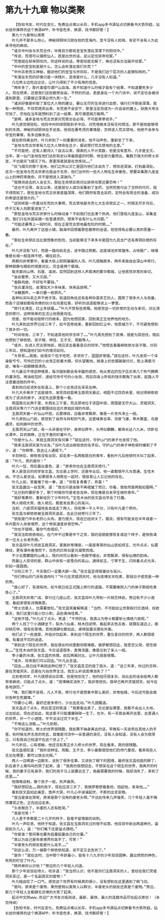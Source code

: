 # 第九十九章 物以类聚
        【告知书友，时代在变化，免费站点难以长存，手机app多书源站点切换看书大势所趋，站长给你推荐的这个换源APP，听书音色多、换源、找书都好使！】
       第九十九章物以类聚
       叶凡并不是多么担心，神秘绿铜块沉寂在他的苦海内，至今没有人知晓，肯定不会有人为此来寻他的麻烦。
       “或许中州会与东荒合作，毕竟双方都有至宝失落在深潭下的阴坟中。”
       “传说，荒塔可以镇死仙人，若是出世的话，足以定住妖帝坟冢。”
       “荒塔就在妖帝阴坟内，你这样说的话，等若彻底无解了，再也没有办法破开坟冢。”
       “中州的至宝到底是什么，怎么会失落在我们东荒？”
       “中州古老而又神秘，据说他们的至宝与世同存，不是我们这个层次的人能够知晓的。”
       “失落在东荒的好像只是一块残片，具体是什么，几乎没有人知道。”
       几位修士边吃边议论，让叶凡得到了不少有用的信息。
       “两年多了，那片废墟可谓尸山血海，真不知道什么时候才能有个结果，不知道要死多少人。现在想来，还是我们这些散修自由，不然的的话，若是身在一个大门派中，说不定也会被派遣到那里，只要接近深潭必然九死一生。”
       “诸派好像是听取了某位大人物的建议，要以无尽的生命进行血祭，强行打开那座深潭。我有一种预感，不将荒塔弄出来，东荒绝不会安宁，那里注定将成为一片血染的魔土。妖族大帝太可怕了，恐怕在当年就预料到了这一结果，真可谓遗祸万载啊。”
       “是啊，诸多圣地与荒古世家对荒塔志在必得，不可能草草收手。”
       叶凡感觉很轻松，他将中州的绿铜取到手中后，对荒塔根本没有任何想法，那不是他能够得到的东西，神秘的绿铜块在手足矣。他现在要考虑的事情是，怎样进入荒古禁地，他绝不会参与夺宝的事情，有多远躲多远。
       就在即将离去时，叶凡听到了一则重要的消息，他不动声色，重新坐了下来。
       “圣地与荒古世家有几位大人物命在旦夕，据说想打荒古禁地的主意。”
       “不可能吧，还有人敢闯入？自古以来，探索的人不计其数，但是没有意外，几乎是全灭。当年，某一仙门圣地在他们达到有史以来最鼎盛的时期，倾全部力量而出，集数万强大的修士杀至，不也是灰飞烟灭了吗，那里简直就是在世炼狱……”
       “灰飞烟灭的那个圣地，他们之所以灭亡是因为他们太自负了，想攻进深渊，打到最深处。这次一些圣地与荒古世家也是迫于无奈，他们当中的一些大人物名生命垂危，想要采集那九座圣山上的神药来救命，并不是想进入深渊内。”
       “我猜测进去的人会全灭，那处生命禁区绝对比妖帝坟冢还要恐怖！”
       “这也不见得，自古以来，还是部分人成功采集到了圣药，当然究竟付出了怎样的代价，就不得而知了。那些圣地与荒古世家底蕴深厚，他们既然有意去采药，定然会有周全的准备，成功的希望还是很大的。”
       “这同样是一件震动东荒的大事啊，荒古禁地是东荒七大生命禁区之一，时隔无尽岁月后，终于又有人向那里进发了。”
       “那些圣地与荒古世家什么时候动身？不如我们也去凑个热闹，他们登临九座圣山，采集圣药，我们只在外围采摘一些普通灵药，想来不会有什么大问题。”
       “可能还要等上一段时间，现在正是荒古禁地最危险的时期……”
       最终，叶凡离开了这座小镇，脑海中回想着那些散修的话语，他觉得有必要认真的思量一番。
       “那处生命禁区远比我想象的危险，当初能够活下来多半是因为九具龙尸还有青铜巨棺的存在。”
       叶凡并没有飞行，而是一路向前走去，途中路过燕都。这座城池非常雄伟，占地极广，城墙像是长城一般连绵不绝，横在前方。
       燕都内非常繁华，看着大街上熙熙攘攘的人流，叶凡感触颇多，两年来独自在深山中修行，那种寂静与眼前的喧嚣对比，完全是两个极端。
       每天面对山林、石崖、溪涧，突然回到这样人声鼎沸的繁华都城，让他感觉非常的亲切。
       “金丝蜜枣，又大又甜。”
       “香酥鸡翅，不好吃不要钱。”
       “张氏灌汤包，皮薄馅大汁多味美，快来品尝啊。”
       “冰糖葫芦，一串只要一枚铜币。”
       各种叫买叫卖之声不绝于耳。街道拐角处还有各种杂耍卖艺的人，围聚了很多大人与孩童。而各个店铺前都有热情的伙计在向里拉客，好听的话语能够说上一箩筐。
       “修行太清苦，红尘多妩媚……”叶凡不禁有些感慨。他感觉这一切非常的生动与亲切，对比清苦的修行，这种简单的生活让他很是向往。
       但是，他不能动摇修行的根本，因为他想回家，回到真正生他养他的地方。
       叶凡来到这世界已经三年了，如今苦修结束，重新回到红尘中，他思绪万千，不可避免想到了故乡的一切。
       “时间匆匆，三年了，不知道其他同学怎样了……”叶凡首先想到了庞博，很是为其担忧，随后他想到了柳依依、张子陵、林佳、王子文、周毅等人。
       “或许，在进入荒古禁地前，我应该去看看昔日的同学。”他想去看看柳依依与张子陵，分别三年后，想知道他们如今的境况如何。
       “大哥哥……我饿，给我买个包子吃吧，求求你了，囡囡非常饿。”就在这时，叶凡发现一个浑身脏兮兮，可怜巴巴的小女孩正眨着大眼，仰头望着他，她身上的衣服破破烂烂，脸上满是污迹，唯有一双眼睛很清亮。
       叶凡最见不得这种情景，每次碰到都会有辛酸的感觉，他从旁边的包子店买来几个热气腾腾的灌汤包，用油纸包好，递给可怜兮兮的小女孩，而后将身上所有的钱币都掏了出来，趁路人不注意塞进她的怀中。
       直到他已经消失在街道上，那个小女孩还在呆呆出神。
       叶凡大步离开了这座城市，发现目前距离玉鼎洞天最近，相距不过四百余里，他记得柳依依成为了该派的弟子，决定先去那里看一看。
       燕国南北长两千里，东西长三千里，荒古禁地位于该国中部，周围是无尽大山，灵墟洞天、玉鼎洞天等六个门派全都围绕在这片原始区域的外部。
       玉鼎洞天被一片仙山环抱，云雾缭绕，远看非常飘渺，像是一片世外净土一般。
       叶凡来到山门前，感觉到了自然与祥和的气息，这里峰青谷翠，流泉飞瀑，草木繁盛，鸟兽通灵，如同画中的世界。
       玉鼎洞天山门前，有一头异兽在守护，身体似莽牛，头颅似麒麟，躯体长达八九米，伏卧在水潭中，巨目微睁，正在不善的盯着叶凡。
       “你是什么人，来我玉鼎洞天有何事？”就在这时，守护山门的弟子也发现了他。
       “我来玉鼎洞天是为访友。”当叶凡说出柳依依的名字后，守护山门的弟子神色顿时缓和了不少，道：“你稍等，我去让人通报下。”
       半刻钟后，柳依依没有出现，却走来一名两鬓斑白的青年，看到叶凡后他顿时大叫了起来，道：“叶凡，真的是你！”
       叶凡一怔，而后露出喜色，道：“原来你也在玉鼎洞天修行。”
       来人是昔日的同学张文昌，无论是上学时，还是毕业后，他一直都很平凡与普通，生性木讷，不怎么爱说话，如果很多人相聚在一起时，很容易让人忘记他的存在。
       叶凡上前，笑着捶了他一拳，道：“你恢复青春了，恭喜！”
       张文昌露出一丝苦笑，道：“我也只是皮肤不再褶皱了而已，你看，我依然是两鬓如霜啊。”
       “比分别时要好多了，那个时候你可是老态龙钟，现在像是白发早生根的青年。”
       “我好羡慕你，重新经历了少年时代。”生性木讷的张文昌也学会了打趣。
       两人相视大笑，故人相见，都是发自真心的高兴。
       当初，六座洞天福地各自选走了两人，将庞博一干人平分，只有叶凡是个例外。
       张文昌与柳依依被玉鼎洞天选走，在此已经修行三年了。
       “依依是门中长老的心头肉，潜力很大，现在已经闭关了。据说，很有可能会在半年或者一年内晋升入命泉境界，这个修炼速度非常恐怖。”
       “你也不错啊，看你气色很好。”
       “我没法和依依相比，在门中不过算是中下之资，我的容貌能够恢复成这个样子，是依依请求一位太上长老所致。”
       张文昌将叶凡领进玉鼎洞天，里面非常瑰丽，一座座青翠的仙山犹如绿玉，光华点点，仙雾缭绕，更有瀑布垂落而下，白色的匹练似星光凝聚而成。
       不少云雾朦胧的山峰上，隐约间可以看到一些殿宇楼台，非常飘渺，很有仙境的韵味。
       而最让人惊讶的是，群山中央有一座雪白的高山，通体如玉，寸草不生，闪烁着点点光泽，形如一座圆鼎。
       “分别三年了，今天我们一定要大醉一场。”张文昌显得很激动与高兴。
       “你们修仙的门派有酒肉吗？”叶凡在灵墟洞天时，他与庞博天天吃素，那段日子感觉是一种煎熬。
       “放心好了，有酒有肉，如今我已经正式踏上修行的道路，不需要像刚入门的弟子那般吃素炼心了。”
       玉鼎洞天非常广阔，穿行过几座山峦，张文昌将叶凡带到一片桃花林前，旁边有不少小酒馆，看起来很有诗情画意。
       “修士也是人，也需要放松。”张文昌笑着解释道：“当然，不可能如尘世那般灯红酒绿、权欲熏天，我们这里只能小饮小酌，品些美味佳肴。”
       “这倒不错。”叶凡点了点头，笑道：“不然的话，我真以为修士都要斩七情绝六欲呢。”
       两个人找了个小酒肆坐下，梨木八仙桌，桃木四足椅，看起来古色古香，就摆在道边上，面对桃花林，很有些意境。其他酒肆也都如此，桌椅皆露天摆在外面。
       他们点了一些酒菜，开始对饮起来，来到这个陌生的世界，重见昔日的同学，两人都很感慨，有着说不完的话语。
       “来到这个陌生的世界，我在很长时间里都彻夜难眠，做梦都想回去，我思念父母，想念朋友……”生性木讷的张文昌，今日话语很多，真情流露，像是见到了亲人一般。
       李小曼的冷漠，张文昌的热情，前后两厢对比，让叶凡很是感慨。
       “或许，将来我们可以回去。”叶凡出言道。
       “回去……我已经不再抱这种幻想了。”张文昌苦涩的摇了摇头，道：“这三年来，你过的怎样，是在灵墟洞天，还是在凡俗世界生活，我怎么听说庞博消失了？”
       见到老同学，叶凡很想说出实情，但是他忍住了，他的经历很复杂，说出去的话会给两人都带来麻烦，只能点了点头，道：“庞博确实消失了，我非常担忧。我早已离开灵墟洞天，如今在各地游历。”
       “唉，我们都不容易，凡人不易，修行也不是想象中那么美好，非常枯燥，今后还可能会面对各种生死磨难。”
       “你要小心啊，最好还是多修行，少出去走动。”叶凡提醒道。
       张文昌点了点头，而后苦涩的笑道：“我算看出来了，无论是在哪里，我都不会出人头地，过去如此，现在还如此，我这辈子只能庸庸碌碌一生了。也许，有一天我会离开这里，去普通人的世界，开一个小酒馆，平平淡淡过完下半生。”
       “不用这么消极……”叶凡劝慰。
       “你不知道的，修士的世界很残酷，我如果不抽身离去的话，早晚有一天会死在其他人的手里。到时候无声无息的死去，就像是河流中一朵普通的浪花，没有人会知道，没有人会为我哭泣，只有我自己知道不在这个世上了。”
       叶凡听后，心有感触，他还没有真正步入修士的世界，现在看来，真的很残酷。
       张文昌感叹道：“我听说林佳、周毅、王子文、李小曼都很受他们的师门重视，看来有些人无论在哪里，都可以放出光辉。”
       两人一边喝酒一边聊天，谈到了很多往事，又说到了眼下的困境，最终张文昌彻底的醉了，趴在桌子上竟呜呜的哭了起来，道：“我真的很想回去，不想呆在这个陌生的世界，我离开的时候，我的妻子已有身孕，我们的孩子马上就要出生了，她最需要我的时候，我却消失了，来到了这里……”
       他情难自制，像个孩子一般，失声痛哭。
       “我好想回去……我的孩子，现在应该三岁了，我做梦都想看看他，抱起他，亲亲他……”
       看到张文昌如此痛苦，放声大哭，叶凡心中波澜起伏，不断的出言安稳。
       “我当是谁在哭呢，原来是那个没用的废老头啊。”不远处传来几声嗤笑，几个年轻人毫不掩饰蔑视之色，正向这边走来。
       “头发都白了，半废的人还有脸哭。”
       “真是可笑！”
       几人差不多都是二十几岁的样子，皆毫不留情面的讽刺。
       叶凡一声叹息，他终于知道，张文昌在玉鼎洞天过的很不如意。他双目中射出两道神光，逼视前方几人，道：“你们嘴下还是留点德吧。”
       “你是谁？管闲事也要先掂量掂量自己的分量。”
       “真以为自己是命泉境界的高手了，可笑！”
       “半废老头的朋友能是什么高手……”
       “别这么说，万一被那个柳依依知道，说不定又去告状了。”
       “是你！”就在这时，当中那个年龄最小，能有十八九岁的少年双目圆睁，露出愤怒的神色，死死的盯住了叶凡。
       “韩师弟你认识他？”旁边的几个年轻人问道。
       那个少年双目在喷火，咬牙道：“我当然认识，他不是你们玉鼎洞天的人，曾经在我们灵墟洞天呆过，是一个名副其实的废物！”
       叶凡暗自叹了一口气，感觉这个世界有时候真的很小，没有想到在这里遇到了韩飞羽。
       “是吗，原来是个废物，果然是物以类聚人以群分，半废老头的朋友还真是个废物。”旁边，那几个年轻人全都肆无忌惮的大笑了起来。
       起点中文网www.欢迎广大书友光临阅读，最新、最快、最火的连载作品尽在起点原创！（未完待续）
       【告知书友，时代在变化，免费站点难以长存，手机app多书源站点切换看书大势所趋，站长给你推荐的这个换源APP，听书音色多、换源、找书都好使！】
